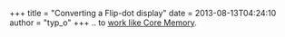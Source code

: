 +++
title = "Converting a Flip-dot display"
date = 2013-08-13T04:24:10
author = "typ_o"
+++
.. to [work like Core
Memory](http://hackaday.com/2013/08/12/converting-a-flip-dot-display-to-work-like-core-memory/).
